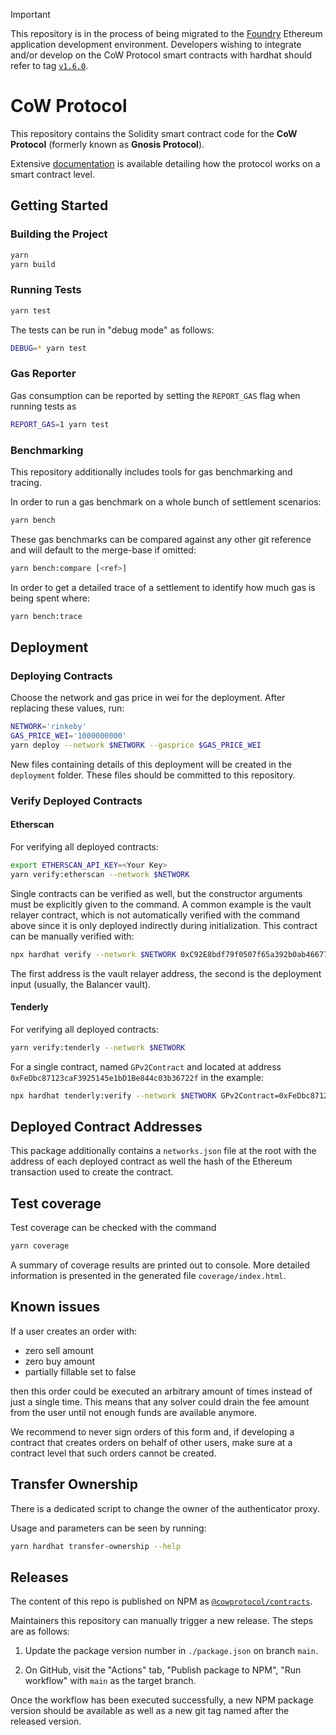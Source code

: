 > [!IMPORTANT]  
> This repository is in the process of being migrated to the [Foundry](https://getfoundry.sh) Ethereum application development environment. Developers wishing to integrate and/or develop on the CoW Protocol smart contracts with hardhat should refer to tag [`v1.6.0`](https://github.com/cowprotocol/contracts/releases/tag/v1.6.0).

# CoW Protocol

This repository contains the Solidity smart contract code for the **CoW Protocol** (formerly known as **Gnosis Protocol**).

Extensive [documentation](https://docs.cow.fi/cow-protocol/reference/contracts/core) is available detailing how the protocol works on a smart contract level.

## Getting Started

### Building the Project

```sh
yarn
yarn build
```

### Running Tests

```sh
yarn test
```

The tests can be run in "debug mode" as follows:

```sh
DEBUG=* yarn test
```

### Gas Reporter

Gas consumption can be reported by setting the `REPORT_GAS` flag when running tests as

```sh
REPORT_GAS=1 yarn test
```

### Benchmarking

This repository additionally includes tools for gas benchmarking and tracing.

In order to run a gas benchmark on a whole bunch of settlement scenarios:

```sh
yarn bench
```

These gas benchmarks can be compared against any other git reference and will default to the merge-base if omitted:

```sh
yarn bench:compare [<ref>]
```

In order to get a detailed trace of a settlement to identify how much gas is being spent where:

```sh
yarn bench:trace
```

## Deployment

### Deploying Contracts

Choose the network and gas price in wei for the deployment.
After replacing these values, run:

```sh
NETWORK='rinkeby'
GAS_PRICE_WEI='1000000000'
yarn deploy --network $NETWORK --gasprice $GAS_PRICE_WEI
```

New files containing details of this deployment will be created in the `deployment` folder.
These files should be committed to this repository.

### Verify Deployed Contracts

#### Etherscan

For verifying all deployed contracts:

```sh
export ETHERSCAN_API_KEY=<Your Key>
yarn verify:etherscan --network $NETWORK
```

Single contracts can be verified as well, but the constructor arguments must be explicitly given to the command.
A common example is the vault relayer contract, which is not automatically verified with the command above since it is only deployed indirectly during initialization. This contract can be manually verified with:

```sh
npx hardhat verify --network $NETWORK 0xC92E8bdf79f0507f65a392b0ab4667716BFE0110  0xBA12222222228d8Ba445958a75a0704d566BF2C8
```

The first address is the vault relayer address, the second is the deployment input (usually, the Balancer vault).

#### Tenderly

For verifying all deployed contracts:

```sh
yarn verify:tenderly --network $NETWORK
```

For a single contract, named `GPv2Contract` and located at address `0xFeDbc87123caF3925145e1bD1Be844c03b36722f` in the example:

```sh
npx hardhat tenderly:verify --network $NETWORK GPv2Contract=0xFeDbc87123caF3925145e1bD1Be844c03b36722f
```

## Deployed Contract Addresses

This package additionally contains a `networks.json` file at the root with the address of each deployed contract as well the hash of the Ethereum transaction used to create the contract.

## Test coverage

Test coverage can be checked with the command

```sh
yarn coverage
```

A summary of coverage results are printed out to console. More detailed information is presented in the generated file `coverage/index.html`.

## Known issues

If a user creates an order with:
- zero sell amount
- zero buy amount
- partially fillable set to false

then this order could be executed an arbitrary amount of times instead of just a single time.
This means that any solver could drain the fee amount from the user until not enough funds are available anymore.

We recommend to never sign orders of this form and, if developing a contract that creates orders on behalf of other users, make sure at a contract level that such orders cannot be created.

## Transfer Ownership

There is a dedicated script to change the owner of the authenticator proxy.

Usage and parameters can be seen by running:

```sh
yarn hardhat transfer-ownership --help
```

## Releases

The content of this repo is published on NPM as [`@cowprotocol/contracts`](https://www.npmjs.com/package/@cowprotocol/contracts).

Maintainers this repository can manually trigger a new release. The steps are as follows:

1. Update the package version number in `./package.json` on branch `main`.

2. On GitHub, visit the "Actions" tab, "Publish package to NPM", "Run workflow" with `main` as the target branch.

Once the workflow has been executed successfully, a new NPM package version should be available as well as a new git tag named after the released version.
